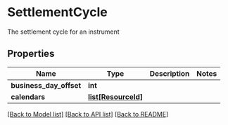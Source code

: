 # SettlementCycle

The settlement cycle for an instrument

## Properties
Name | Type | Description | Notes
------------ | ------------- | ------------- | -------------
**business_day_offset** | **int** |  | 
**calendars** | [**list[ResourceId]**](ResourceId.md) |  | 

[[Back to Model list]](../README.md#documentation-for-models) [[Back to API list]](../README.md#documentation-for-api-endpoints) [[Back to README]](../README.md)


